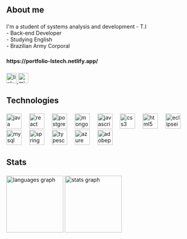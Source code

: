 <h2 align="left">About me</h2>

###

<p align="left">I'm a student of systems analysis and development - T.I<br>- Back-end Developer<br>- Studying English<br>- Brazilian Army Corporal</p>

###

<h4 align="left">https://portfolio-lstech.netlify.app/</h4>

###

<div align="left">
  <a href="https://www.linkedin.com/in/lucasds-tech/" target="_blank">
    <img src="https://img.shields.io/static/v1?message=LinkedIn&logo=linkedin&label=&color=0077B5&logoColor=white&labelColor=&style=for-the-badge" height="27" alt="linkedin logo"  />
  </a>
  <a href="mailto:lucas.dasilva09@hotmail.com" target="_blank">
    <img src="https://img.shields.io/static/v1?message=Outlook&logo=microsoft-outlook&label=&color=0078D4&logoColor=white&labelColor=&style=for-the-badge" height="27" alt="microsoft-outlook logo"  />
  </a>
</div>

###

<h2 align="left">Technologies</h2>

###

<div align="left">
  <img src="https://skillicons.dev/icons?i=java" height="40" alt="java logo"  />
  <img width="12" />
  <img src="https://skillicons.dev/icons?i=react" height="40" alt="react logo"  />
  <img width="12" />
  <img src="https://skillicons.dev/icons?i=postgres" height="40" alt="postgresql logo"  />
  <img width="12" />
  <img src="https://skillicons.dev/icons?i=mongodb" height="40" alt="mongodb logo"  />
  <img width="12" />
  <img src="https://skillicons.dev/icons?i=js" height="40" alt="javascript logo"  />
  <img width="12" />
  <img src="https://skillicons.dev/icons?i=css" height="40" alt="css3 logo"  />
  <img width="12" />
  <img src="https://skillicons.dev/icons?i=html" height="40" alt="html5 logo"  />
  <img width="12" />
  <img src="https://skillicons.dev/icons?i=eclipse" height="40" alt="eclipseide logo"  />
  <img width="12" />
  <img src="https://skillicons.dev/icons?i=mysql" height="40" alt="mysql logo"  />
  <img width="12" />
  <img src="https://skillicons.dev/icons?i=spring" height="40" alt="spring logo"  />
  <img width="12" />
  <img src="https://skillicons.dev/icons?i=ts" height="40" alt="typescript logo"  />
  <img width="12" />
  <img src="https://skillicons.dev/icons?i=azure" height="40" alt="azure logo"  />
  <img width="12" />
  <img src="https://skillicons.dev/icons?i=ps" height="40" alt="adobephotoshop logo"  />
</div>

###

<h2 align="left">Stats</h2>

###

<div align="left">
  <img src="https://github-readme-stats.vercel.app/api/top-langs?username=lucasds-tech&locale=en&hide_title=false&layout=compact&card_width=320&langs_count=6&theme=tokyonight&hide_border=false&order=2" height="150" alt="languages graph"  />
  <img src="https://github-readme-stats.vercel.app/api?username=lucasds-tech&hide_title=false&hide_rank=true&show_icons=true&include_all_commits=true&count_private=true&disable_animations=false&theme=tokyonight&locale=en&hide_border=false&order=1" height="150" alt="stats graph"  />
</div>

###
